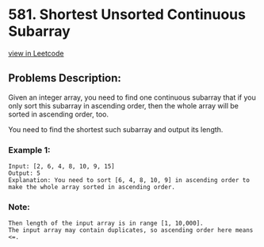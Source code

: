 # 581. Shortest Unsorted Continuous Subarray
[view in Leetcode](https://leetcode.com/problems/shortest-unsorted-continuous-subarray/)

## Problems Description:
Given an integer array, you need to find one continuous subarray that if you only sort this subarray in ascending order, then the whole array will be sorted in ascending order, too.

You need to find the shortest such subarray and output its length.

### Example 1:
    Input: [2, 6, 4, 8, 10, 9, 15]
    Output: 5
    Explanation: You need to sort [6, 4, 8, 10, 9] in ascending order to make the whole array sorted in ascending order.
### Note:
    Then length of the input array is in range [1, 10,000].
    The input array may contain duplicates, so ascending order here means <=.
